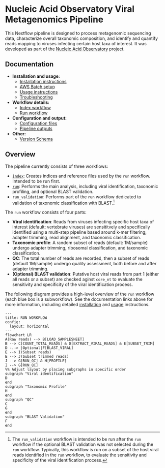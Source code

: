 # Nucleic Acid Observatory Viral Metagenomics Pipeline

This Nextflow pipeline is designed to process metagenomic sequencing data, characterize overall taxonomic composition, and identify and quantify reads mapping to viruses infecting certain host taxa of interest. It was developed as part of the [Nucleic Acid Observatory](https://naobservatory.org/) project.

## Documentation

- **Installation and usage:**
    - [Installation instructions](docs/installation.md)
    - [AWS Batch setup](docs/batch.md)
    - [Usage instructions](docs/usage.md)
    - [Troubleshooting](docs/troubleshooting.md)
- **Workflow details:**
    - [Index workflow](docs/index.md)
    - [Run workflow](docs/run.md)
- **Configuration and output:**
    - [Configuration files](docs/configs.md)
    - [Pipeline outputs](docs/output.md)
- **Other:**
    - [Version Schema](docs/version_schema.md)

## Overview

The pipeline currently consists of three workflows:

- [`index`](./docs/index.md): Creates indices and reference files used by the `run` workflow. Intended to be run first.
- [`run`](./docs/run.md): Performs the main analysis, including viral identification, taxonomic profiling, and optional BLAST validation.
- `run_validation`: Performs part of the `run` workflow dedicated to validation of taxonomic classification with BLAST.[^2]

[^1]: The `index` workflow is intended to be run first, after which many instantiations of the `run` workflow can use the same index output files. 
[^2]: The `run_validation` workflow is intended to be run after the `run` workflow if the optional BLAST validation was not selected during the `run` workflow. Typically, this workflow is run on a subset of the host viral reads identified in the `run` workflow, to evaluate the sensitivity and specificity of the viral identification process.

The `run` workflow consists of four parts:

- **Viral identification**: Reads from viruses infecting specific host taxa of interest (default: vertebrate viruses) are sensititvely and specifically identified using a multi-step pipeline based around k-mer filtering, adapter trimming, read alignment, and taxonomic classification.
- **Taxonomic profile**: A random subset of reads (default: 1M/sample) undergo adapter trimming, ribosomal classification, and taxonomic classification.
- **QC**: The total number of reads are recorded, then a subset of reads (default 1M/sample) undergo quality assessment, both before and after adapter trimming.
- **(Optional) BLAST validation**: Putative host viral reads from part 1 (either all reads or a subset) are checked aginst `core_nt` to evaluate the sensitivity and specificity of the viral identification process.

The following diagram provides a high-level overview of the `run` workflow (each blue box is a subworkflow). See the documentation links above for more information, including detailed [installation](./docs/installation.md) and [usage](./docs/usage.md) instructions.

```mermaid
---
title: RUN WORKFLOW
config:
  layout: horizontal
---
flowchart LR
A(Raw reads) --> B[LOAD_SAMPLESHEET]
B --> C[COUNT_TOTAL_READS] & D[EXTRACT_VIRAL_READS] & E[SUBSET_TRIM]
D -.-> |Optional|F[BLAST_VIRAL]
E --> I(Subset reads)
E --> J(Subset trimmed reads)
J --> G[RUN_QC] & H[PROFILE]
I --> G[RUN_QC]
%% Adjust layout by placing subgraphs in specific order
subgraph "Viral identification"
D
end
subgraph "Taxonomic Profile"
H
end
subgraph "QC"
C
G
end
subgraph "BLAST Validation"
F
end
```
